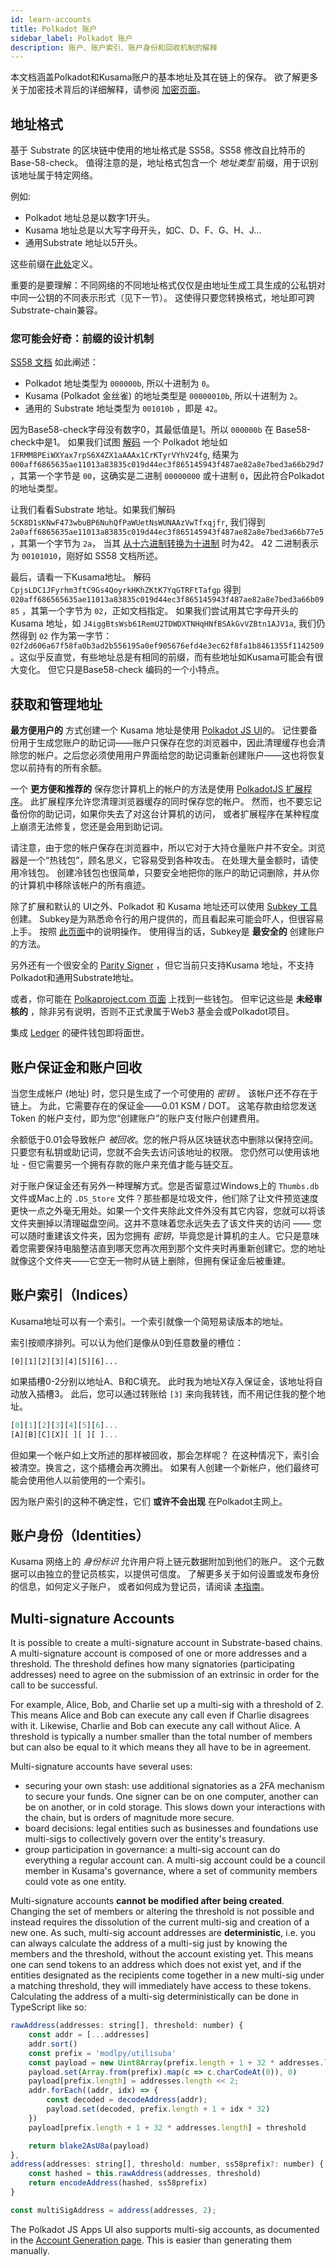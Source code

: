 ```yaml
---
id: learn-accounts
title: Polkadot 账户
sidebar_label: Polkadot 账户
description: 账户、账户索引、账户身份和回收机制的解释
---
```


本文档涵盖Polkadot和Kusama账户的基本地址及其在链上的保存。 欲了解更多关于加密技术背后的详细解释，请参阅 [加密页面](learn-cryptography)。

## 地址格式

基于 Substrate 的区块链中使用的地址格式是 SS58。SS58 修改自比特币的 Base-58-check。 值得注意的是，地址格式包含一个 _地址类型_ 前缀，用于识别该地址属于特定网络。

例如:

- Polkadot 地址总是以数字1开头。
- Kusama 地址总是以大写字母开头，如C、D、F、G、H、J...
- 通用Substrate 地址以5开头。

这些前缀在[此处](https://github.com/paritytech/substrate/wiki/External-Address-Format-(SS58))定义。

重要的是要理解：不同网络的不同地址格式仅仅是由地址生成工具生成的公私钥对中同一公钥的不同表示形式（见下一节）。 这使得只要您转换格式，地址即可跨Substrate-chain兼容。

### 您可能会好奇：前缀的设计机制

[SS58 文档](https://github.com/paritytech/substrate/wiki/External-Address-Format-(SS58)) 如此阐述：

- Polkadot 地址类型为 `000000b`, 所以十进制为 `0`。
- Kusama (Polkadot 金丝雀) 的地址类型是 `00000010b`, 所以十进制为 `2`。
- 通用的 Substrate 地址类型为 `001010b` ，即是 `42`。

因为Base58-check字母没有数字0，其最低值是1。所以 `000000b` 在 Base58-check中是1。 如果我们试图 [解码](https://www.better-converter.com/Encoders-Decoders/Base58Check-to-Hexadecimal-Decoder) 一个 Polkadot 地址如 `1FRMM8PEiWXYax7rpS6X4ZX1aAAAx1CrKTyrVYhV24fg`, 结果为 `000aff6865635ae11013a83835c019d44ec3f865145943f487ae82a8e7bed3a66b29d7`，其第一个字节是 `00`，这确实是二进制 `00000000` 或十进制 `0`，因此符合Polkadot的地址类型。

让我们看看Substrate 地址。如果我们解码 `5CK8D1sKNwF473wbuBP6NuhQfPaWUetNsWUNAAzVwTfxqjfr`, 我们得到 `2a0aff6865635ae11013a83835c019d44ec3f865145943f487ae82a8e7bed3a66b77e5`，其第一个字节为 `2a`， 当其 [从十六进制转换为十进制](https://www.rapidtables.com/convert/number/hex-to-decimal.html) 时为42。 42 二进制表示为 `00101010`，刚好如 SS58 文档所述。

最后，请看一下Kusama地址。 解码 `CpjsLDC1JFyrhm3ftC9Gs4QoyrkHKhZKtK7YqGTRFtTafgp` 得到 `020aff686565635ae11013a83835c019d44ec3f865145943f487ae82a8e7bed3a66b0985` ，其第一个字节为 `02`，正如文档指定。 如果我们尝试用其它字母开头的 Kusama 地址，如 `J4iggBtsWsb61RemU2TDWDXTNHqHNfBSAkGvVZBtn1AJV1a`, 我们仍然得到 `02` 作为第一字节： `02f2d606a67f58fa0b3ad2b556195a0ef905676efd4e3ec62f8fa1b8461355f1142509`。这似乎反直觉，有些地址总是有相同的前缀，而有些地址如Kusama可能会有很大变化。 但它只是Base58-check 编码的一个小特点。

## 获取和管理地址

**最方便用户的** 方式创建一个 Kusama 地址是使用 [Polkadot JS UI](https://polkadot.js.org/apps/#/accounts)的。 记住要备份用于生成您账户的助记词——账户只保存在您的浏览器中，因此清理缓存也会清除您的帐户。之后您必须使用用户界面给您的助记词重新创建账户——这也将恢复您以前持有的所有余额。

一个 **更方便和推荐的** 保存您计算机上的帐户的方法是使用 [PolkadotJS 扩展程序](https://github.com/polkadot-js/extension)。 此扩展程序允许您清理浏览器缓存的同时保存您的帐户。 然而，也不要忘记备份你的助记词，如果你失去了对这台计算机的访问， 或者扩展程序在某种程度上崩溃无法修复，您还是会用到助记词。

请注意，由于您的帐户保存在浏览器中，所以它对于大持仓量账户并不安全。浏览器是一个“热钱包”，顾名思义，它容易受到各种攻击。 在处理大量金额时，请使用冷钱包。 创建冷钱包也很简单，只要安全地把你的账户的助记词删除，并从你的计算机中移除该帐户的所有痕迹。

除了扩展和默认的 UI之外、Polkadot 和 Kusama 地址还可以使用 [Subkey 工具](https://github.com/paritytech/substrate/tree/master/bin/utils/subkey)创建。 Subkey是为熟悉命令行的用户提供的，而且看起来可能会吓人，但很容易上手。 按照 [此页面](https://substrate.dev/docs/en/ecosystem/subkey)中的说明操作。 使用得当的话，Subkey是 **最安全的** 创建账户的方法。

另外还有一个很安全的 [Parity Signer](https://www.parity.io/signer/) ，但它当前只支持Kusama 地址，不支持Polkadot和通用Substrate地址。

或者，你可能在 [Polkaproject.com 页面](http://www.polkaproject.com/) 上找到一些钱包。 但牢记这些是 **未经审核的** ，除非另有说明，否则不正式隶属于Web3 基金会或Polkadot项目。

集成 [Ledger](https://ledger.com) 的硬件钱包即将面世。

## 账户保证金和账户回收

当您生成帐户 (地址) 时，您只是生成了一个可使用的 _密钥_ 。 该帐户还不存在于链上。 为此，它需要存在的保证金――0.01 KSM / DOT。 这笔存款由给您发送Token 的帐户支付，即为您“创建账户”的账户支付账户创建费用。

余额低于0.01会导致帐户 _被回收_。您的帐户将从区块链状态中删除以保持空间。 只要您有私钥或助记词，您就不会失去访问该地址的权限。 您仍然可以使用该地址 - 但它需要另一个拥有存款的账户来充值才能与链交互。

对于账户保证金还有另外一种理解方式。您是否留意过Windows上的 `Thumbs.db` 文件或Mac上的 `.DS_Store` 文件？那些都是垃圾文件，他们除了让文件预览速度更快一点之外毫无用处。如果一个文件夹除此文件外没有其它内容，您就可以将该文件夹删掉以清理磁盘空间。这并不意味着您永远失去了该文件夹的访问 —— 您可以随时重建该文件夹，因为您拥有 _密钥_，毕竟您是计算机的主人。它只是意味着您需要保持电脑整洁直到哪天您再次用到那个文件夹时再重新创建它。您的地址就像这个文件夹——它空无一物时从链上删除，但拥有保证金后被重建。

## 账户索引（Indices）

Kusama地址可以有一个索引。一个索引就像一个简短易读版本的地址。

索引按顺序排列。可以认为他们是像从0到任意数量的槽位：

`[0][1][2][3][4][5][6]...`

如果插槽0-2分别以地址A、B和C填充。 此时我为地址X存入保证金，该地址将自动放入插槽3。 此后，您可以通过转账给 `[3]` 来向我转钱，而不用记住我的整个地址。

```js
[0][1][2][3][4][5][6]...
[A][B][C][X][ ][ ][ ]...
```

但如果一个帐户如上文所述的那样被回收，那会怎样呢？ 在这种情况下，索引会被清空。换言之，这个插槽会再次腾出。 如果有人创建一个新帐户，他们最终可能会使用他人以前使用的一个索引。

因为账户索引的这种不确定性，它们 **或许不会出现** 在Polkadot主网上。

## 账户身份（Identities）

Kusama 网络上的 _身份标识_ 允许用户将上链元数据附加到他们的账户。 这个元数据可以由独立的登记员核实，以提供可信度。 了解更多关于如何设置或发布身份的信息，如何定义子账户， 或者如何成为登记员，请阅读 [本指南](learn-identity)。

## Multi-signature Accounts

It is possible to create a multi-signature account in Substrate-based chains. A multi-signature account is composed of one or more addresses and a threshold. The threshold defines how many signatories (participating addresses) need to agree on the submission of an extrinsic in order for the call to be successful.

For example, Alice, Bob, and Charlie set up a multi-sig with a threshold of 2. This means Alice and Bob can execute any call even if Charlie disagrees with it. Likewise, Charlie and Bob can execute any call without Alice. A threshold is typically a number smaller than the total number of members but can also be equal to it which means they all have to be in agreement.

Multi-signature accounts have several uses:

- securing your own stash: use additional signatories as a 2FA mechanism to secure your funds. One signer can be on one computer, another can be on another, or in cold storage. This slows down your interactions with the chain, but is orders of magnitude more secure.
- board decisions: legal entities such as businesses and foundations use multi-sigs to collectively govern over the entity's treasury.
- group participation in governance: a multi-sig account can do everything a regular account can. A multi-sig account could be a council member in Kusama's governance, where a set of community members could vote as one entity.

Multi-signature accounts **cannot be modified after being created**. Changing the set of members or altering the threshold is not possible and instead requires the dissolution of the current multi-sig and creation of a new one. As such, multi-sig account addresses are **deterministic**, i.e. you can always calculate the address of a multi-sig just by knowing the members and the threshold, without the account existing yet. This means one can send tokens to an address which does not exist yet, and if the entities designated as the recipients come together in a new multi-sig under a matching threshold, they will immediately have access to these tokens. Calculating the address of a multi-sig deterministically can be done in TypeScript like so:

```js
rawAddress(addresses: string[], threshold: number) {
    const addr = [...addresses]
    addr.sort()
    const prefix = 'modlpy/utilisuba'
    const payload = new Uint8Array(prefix.length + 1 + 32 * addresses.length + 2)
    payload.set(Array.from(prefix).map(c => c.charCodeAt(0)), 0)
    payload[prefix.length] = addresses.length << 2;
    addr.forEach((addr, idx) => {
        const decoded = decodeAddress(addr);
        payload.set(decoded, prefix.length + 1 + idx * 32)
    })
    payload[prefix.length + 1 + 32 * addresses.length] = threshold

    return blake2AsU8a(payload)
},
address(addresses: string[], threshold: number, ss58prefix?: number) {
    const hashed = this.rawAddress(addresses, threshold)
    return encodeAddress(hashed, ss58prefix)
}

const multiSigAddress = address(addresses, 2);
```

The Polkadot JS Apps UI also supports multi-sig accounts, as documented in the [Account Generation page](learn-account-generation#multi-signature-accounts).  This is easier than generating them manually.
